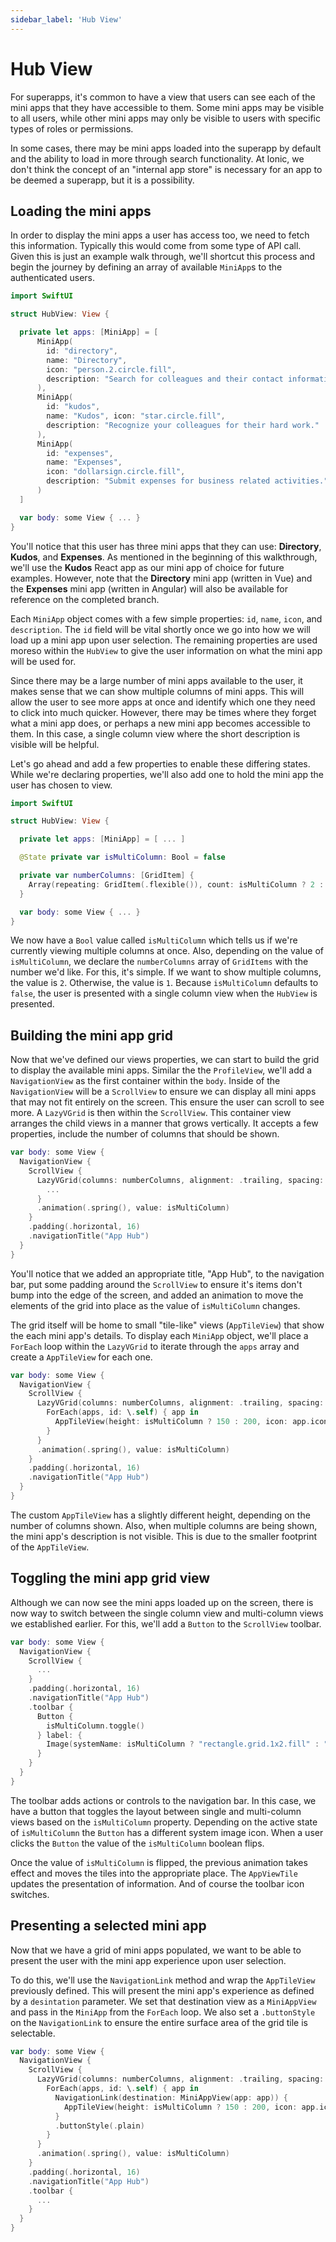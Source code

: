 ```yaml
---
sidebar_label: 'Hub View'
---
```


# Hub View

For superapps, it's common to have a view that users can see each of the mini apps that they have accessible to them. Some mini apps may be visible to all users, while other mini apps may only be visible to users with specific types of roles or permissions.

In some cases, there may be mini apps loaded into the superapp by default and the ability to load in more through search functionality. At Ionic, we don't think the concept of an "internal app store" is necessary for an app to be deemed a superapp, but it is a possibility.

## Loading the mini apps

In order to display the mini apps a user has access too, we need to fetch this information. Typically this would come from some type of API call. Given this is just an example walk through, we'll shortcut this process and begin the journey by defining an array of available `MiniApp`s to the authenticated users.

```swift title="ios/Superapp Starter/Hub/HubView.swift"
import SwiftUI

struct HubView: View {

  private let apps: [MiniApp] = [
      MiniApp(
        id: "directory",
        name: "Directory",
        icon: "person.2.circle.fill",
        description: "Search for colleagues and their contact information."
      ),
      MiniApp(
        id: "kudos",
        name: "Kudos", icon: "star.circle.fill",
        description: "Recognize your colleagues for their hard work."
      ),
      MiniApp(
        id: "expenses",
        name: "Expenses",
        icon: "dollarsign.circle.fill",
        description: "Submit expenses for business related activities."
      )
  ]

  var body: some View { ... }
}
```

You'll notice that this user has three mini apps that they can use: **Directory**, **Kudos**, and **Expenses**. As mentioned in the beginning of this walkthrough, we'll use the **Kudos** React app as our mini app of choice for future examples. However, note that the **Directory** mini app (written in Vue) and the **Expenses** mini app (written in Angular) will also be available for reference on the completed branch.

Each `MiniApp` object comes with a few simple properties: `id`, `name`, `icon`, and `description`. The `id` field will be vital shortly once we go into how we will load up a mini app upon user selection. The remaining properties are used moreso within the `HubView` to give the user information on what the mini app will be used for.

Since there may be a large number of mini apps available to the user, it makes sense that we can show multiple columns of mini apps. This will allow the user to see more apps at once and identify which one they need to click into much quicker. However, there may be times where they forget what a mini app does, or perhaps a new mini app becomes accessible to them. In this case, a single column view where the short description is visible will be helpful.

Let's go ahead and add a few properties to enable these differing states. While we're declaring properties, we'll also add one to hold the mini app the user has chosen to view.

```swift title="ios/Superapp Starter/Hub/HubView.swift"
import SwiftUI

struct HubView: View {

  private let apps: [MiniApp] = [ ... ]

  @State private var isMultiColumn: Bool = false

  private var numberColumns: [GridItem] {
    Array(repeating: GridItem(.flexible()), count: isMultiColumn ? 2 : 1)
  }

  var body: some View { ... }
}
```

We now have a `Bool` value called `isMultiColumn` which tells us if we're currently viewing multiple columns at once. Also, depending on the value of `isMultiColumn`, we declare the `numberColumns` array of `GridItems` with the number we'd like. For this, it's simple. If we want to show multiple columns, the value is `2`. Otherwise, the value is `1`. Because `isMultiColumn` defaults to `false`, the user is presented with a single column view when the `HubView` is presented.

## Building the mini app grid

Now that we've defined our views properties, we can start to build the grid to display the available mini apps. Similar the the `ProfileView`, we'll add a `NavigationView` as the first container within the `body`. Inside of the `NavigationView` will be a `ScrollView` to ensure we can display all mini apps that may not fit entirely on the screen. This ensure the user can scroll to see more. A `LazyVGrid` is then within the `ScrollView`. This container view arranges the child views in a manner that grows vertically. It accepts a few properties, include the number of columns that should be shown.

```swift title="ios/Superapp Starter/Hub/HubView.swift"
var body: some View {
  NavigationView {
    ScrollView {
      LazyVGrid(columns: numberColumns, alignment: .trailing, spacing: 16) {
        ...
      }
      .animation(.spring(), value: isMultiColumn)
    }
    .padding(.horizontal, 16)
    .navigationTitle("App Hub")
  }
}
```

You'll notice that we added an appropriate title, "App Hub", to the navigation bar, put some padding around the `ScrollView` to ensure it's items don't bump into the edge of the screen, and added an animation to move the elements of the grid into place as the value of `isMultiColumn` changes.

The grid itself will be home to small "tile-like" views (`AppTileView`) that show the each mini app's details. To display each `MiniApp` object, we'll place a `ForEach` loop within the `LazyVGrid` to iterate through the `apps` array and create a `AppTileView` for each one.

```swift title="ios/Superapp Starter/Hub/HubView.swift"
var body: some View {
  NavigationView {
    ScrollView {
      LazyVGrid(columns: numberColumns, alignment: .trailing, spacing: 16) {
        ForEach(apps, id: \.self) { app in
          AppTileView(height: isMultiColumn ? 150 : 200, icon: app.icon, appName: app.name, appDesc: app.description, showDesc: !isMultiColumn)
        }
      }
      .animation(.spring(), value: isMultiColumn)
    }
    .padding(.horizontal, 16)
    .navigationTitle("App Hub")
  }
}
```

The custom `AppTileView` has a slightly different height, depending on the number of columns shown. Also, when multiple columns are being shown, the mini app's description is not visible. This is due to the smaller footprint of the `AppTileView`.

## Toggling the mini app grid view

Although we can now see the mini apps loaded up on the screen, there is now way to switch between the single column view and multi-column views we established earlier. For this, we'll add a `Button` to the `ScrollView` toolbar.

```swift title="ios/Superapp Starter/Hub/HubView.swift"
var body: some View {
  NavigationView {
    ScrollView {
      ...
    }
    .padding(.horizontal, 16)
    .navigationTitle("App Hub")
    .toolbar {
      Button {
        isMultiColumn.toggle()
      } label: {
        Image(systemName: isMultiColumn ? "rectangle.grid.1x2.fill" : "square.grid.2x2.fill")
      }
    }
  }
}
```

The toolbar adds actions or controls to the navigation bar. In this case, we have a button that toggles the layout between single and multi-column views based on the `isMultiColumn` property. Depending on the active state of `isMultiColumn` the `Button` has a different system image icon. When a user clicks the `Button` the value of the `isMultiColumn` boolean flips.

Once the value of `isMultiColumn` is flipped, the previous animation takes effect and moves the tiles into the appropriate place. The `AppViewTile` updates the presentation of information. And of course the toolbar icon switches.

## Presenting a selected mini app

Now that we have a grid of mini apps populated, we want to be able to present the user with the mini app experience upon user selection.

To do this, we'll use the `NavigationLink` method and wrap the `AppTileView` previously defined. This will present the mini app's experience as defined by a `desintation` parameter. We set that destination view as a `MiniAppView` and pass in the `MiniApp` from the `ForEach` loop. We also set a `.buttonStyle` on the `NavigationLink` to ensure the entire surface area of the grid tile is selectable.

```swift title="ios/Superapp Starter/Hub/HubView.swift"
var body: some View {
  NavigationView {
    ScrollView {
      LazyVGrid(columns: numberColumns, alignment: .trailing, spacing: 16) {
        ForEach(apps, id: \.self) { app in
          NavigationLink(destination: MiniAppView(app: app)) {
            AppTileView(height: isMultiColumn ? 150 : 200, icon: app.icon, appName: app.name, appDesc: app.description, showDesc: !isMultiColumn)
          }
          .buttonStyle(.plain)
        }
      }
      .animation(.spring(), value: isMultiColumn)
    }
    .padding(.horizontal, 16)
    .navigationTitle("App Hub")
    .toolbar {
      ...
    }
  }
}
```
